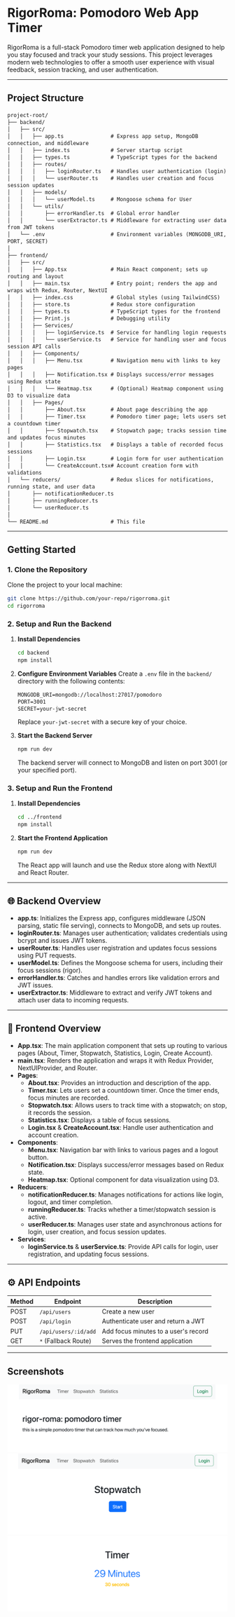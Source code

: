 # RigorRoma: Pomodoro Web App Timer

RigorRoma is a full-stack Pomodoro timer web application designed to help you stay focused and track your study sessions. This project leverages modern web technologies to offer a smooth user experience with visual feedback, session tracking, and user authentication.

---

## Project Structure
```
project-root/
├── backend/
│   ├── src/
│   │   ├── app.ts               # Express app setup, MongoDB connection, and middleware
│   │   ├── index.ts             # Server startup script
│   │   ├── types.ts             # TypeScript types for the backend
│   │   ├── routes/
│   │   │   ├── loginRouter.ts   # Handles user authentication (login)
│   │   │   └── userRouter.ts    # Handles user creation and focus session updates
│   │   ├── models/
│   │   │   └── userModel.ts     # Mongoose schema for User
│   │   └── utils/
│   │       ├── errorHandler.ts  # Global error handler
│   │       └── userExtractor.ts # Middleware for extracting user data from JWT tokens
│   └── .env                     # Environment variables (MONGODB_URI, PORT, SECRET)
│
├── frontend/
│   ├── src/
│   │   ├── App.tsx              # Main React component; sets up routing and layout
│   │   ├── main.tsx             # Entry point; renders the app and wraps with Redux, Router, NextUI
│   │   ├── index.css            # Global styles (using TailwindCSS)
│   │   ├── store.ts             # Redux store configuration
│   │   ├── types.ts             # TypeScript types for the frontend
│   │   ├── Print.js             # Debugging utility
│   │   ├── Services/
│   │   │   ├── loginService.ts  # Service for handling login requests
│   │   │   └── userService.ts   # Service for handling user and focus session API calls
│   │   ├── Components/
│   │   │   ├── Menu.tsx         # Navigation menu with links to key pages
│   │   │   ├── Notification.tsx # Displays success/error messages using Redux state
│   │   │   └── Heatmap.tsx      # (Optional) Heatmap component using D3 to visualize data
│   │   ├── Pages/
│   │       ├── About.tsx        # About page describing the app
│   │       ├── Timer.tsx        # Pomodoro timer page; lets users set a countdown timer
│   │       ├── Stopwatch.tsx    # Stopwatch page; tracks session time and updates focus minutes
│   │       ├── Statistics.tsx   # Displays a table of recorded focus sessions
│   │       ├── Login.tsx        # Login form for user authentication
│   │       └── CreateAccount.tsx# Account creation form with validations
│   └── reducers/                # Redux slices for notifications, running state, and user data
│       ├── notificationReducer.ts
│       ├── runningReducer.ts
│       └── userReducer.ts
│
└── README.md                    # This file
```

---

## Getting Started

### 1. Clone the Repository
Clone the project to your local machine:
```bash
git clone https://github.com/your-repo/rigorroma.git
cd rigorroma
```

### 2. Setup and Run the Backend

1. **Install Dependencies**
   ```bash
   cd backend
   npm install
   ```

2. **Configure Environment Variables**
   Create a `.env` file in the `backend/` directory with the following contents:
   ```env
   MONGODB_URI=mongodb://localhost:27017/pomodoro
   PORT=3001
   SECRET=your-jwt-secret
   ```
   Replace `your-jwt-secret` with a secure key of your choice.

3. **Start the Backend Server**
   ```bash
   npm run dev
   ```
   The backend server will connect to MongoDB and listen on port 3001 (or your specified port).

### 3. Setup and Run the Frontend

1. **Install Dependencies**
   ```bash
   cd ../frontend
   npm install
   ```

2. **Start the Frontend Application**
   ```bash
   npm run dev
   ```
   The React app will launch and use the Redux store along with NextUI and React Router.

---

## 🌐 Backend Overview

- **app.ts**: Initializes the Express app, configures middleware (JSON parsing, static file serving), connects to MongoDB, and sets up routes.
- **loginRouter.ts**: Manages user authentication; validates credentials using bcrypt and issues JWT tokens.
- **userRouter.ts**: Handles user registration and updates focus sessions using PUT requests.
- **userModel.ts**: Defines the Mongoose schema for users, including their focus sessions (rigor).
- **errorHandler.ts**: Catches and handles errors like validation errors and JWT issues.
- **userExtractor.ts**: Middleware to extract and verify JWT tokens and attach user data to incoming requests.

---

## 🎨 Frontend Overview

- **App.tsx**: The main application component that sets up routing to various pages (About, Timer, Stopwatch, Statistics, Login, Create Account).
- **main.tsx**: Renders the application and wraps it with Redux Provider, NextUIProvider, and Router.
- **Pages**:
  - **About.tsx**: Provides an introduction and description of the app.
  - **Timer.tsx**: Lets users set a countdown timer. Once the timer ends, focus minutes are recorded.
  - **Stopwatch.tsx**: Allows users to track time with a stopwatch; on stop, it records the session.
  - **Statistics.tsx**: Displays a table of focus sessions.
  - **Login.tsx** & **CreateAccount.tsx**: Handle user authentication and account creation.
- **Components**:
  - **Menu.tsx**: Navigation bar with links to various pages and a logout button.
  - **Notification.tsx**: Displays success/error messages based on Redux state.
  - **Heatmap.tsx**: Optional component for data visualization using D3.
- **Reducers**:
  - **notificationReducer.ts**: Manages notifications for actions like login, logout, and timer completion.
  - **runningReducer.ts**: Tracks whether a timer/stopwatch session is active.
  - **userReducer.ts**: Manages user state and asynchronous actions for login, user creation, and focus session updates.
- **Services**:
  - **loginService.ts** & **userService.ts**: Provide API calls for login, user registration, and updating focus sessions.

---

## ⚙️ API Endpoints

| Method | Endpoint               | Description                           |
|--------|------------------------|---------------------------------------|
| POST   | `/api/users`           | Create a new user                     |
| POST   | `/api/login`           | Authenticate user and return a JWT    |
| PUT    | `/api/users/:id/add`   | Add focus minutes to a user's record  |
| GET    | `*` (Fallback Route)   | Serves the frontend application       |

---
## Screenshots

![homepage](./screenshots/home.png)
![stopwatch](./screenshots/stopwatch.png)
![countdown](./screenshots/countdown.png)
